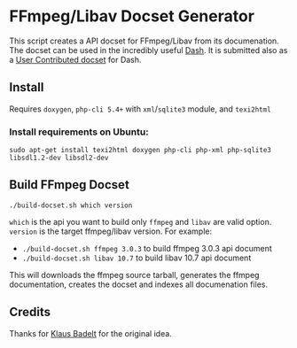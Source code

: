 # FFmpeg/Libav Docset Generator

This script creates a API docset for FFmpeg/Libav from its documenation.
The docset can be used in the incredibly useful [Dash](https://kapeli.com/dash).
It is submitted also as a [User Contributed docset](https://github.com/Kapeli/Dash-User-Contributions) for Dash.

## Install

Requires `doxygen`, `php-cli 5.4+` with `xml`/`sqlite3` module, and `texi2html`
### Install requirements on Ubuntu:
```
sudo apt-get install texi2html doxygen php-cli php-xml php-sqlite3 libsdl1.2-dev libsdl2-dev
```


## Build FFmpeg Docset

```
./build-docset.sh which version
```
`which` is the api you want to build only `ffmpeg` and `libav` are valid option.
`version` is the target ffmpeg/libav version.
For example:
- `./build-docset.sh ffmpeg 3.0.3` to build ffmpeg 3.0.3 api document
- `./build-docset.sh libav 10.7` to build libav 10.7 api document

This will downloads the ffmpeg source tarball, generates the ffmpeg documentation, creates the docset
and indexes all documenation files.

## Credits

Thanks for [Klaus Badelt](https://github.com/klausbadelt/ffmpeg-docset) for the original idea.
